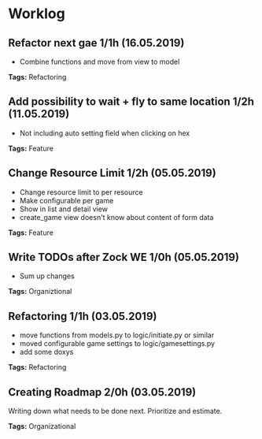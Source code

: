 # Worklog

## Refactor next gae 1/1h (16.05.2019)

- Combine functions and move from view to model

**Tags:** Refactoring

## Add possibility to wait + fly to same location 1/2h (11.05.2019)

- Not including auto setting field when clicking on hex

**Tags:** Feature

## Change Resource Limit 1/2h (05.05.2019)

- Change resource limit to per resource
- Make configurable per game
- Show in list and detail view
- create_game view doesn't know about content of form data

**Tags:** Feature

## Write TODOs after Zock WE 1/0h (05.05.2019)

- Sum up changes

**Tags:** Organiztional

## Refactoring 1/1h (03.05.2019)

- move functions from models.py to logic/initiate.py or similar
- moved configurable game settings to logic/gamesettings.py
- add some doxys

**Tags:** Refactoring

## Creating Roadmap 2/0h (03.05.2019)

Writing down what needs to be done next. Prioritize and estimate.

**Tags:** Organizational